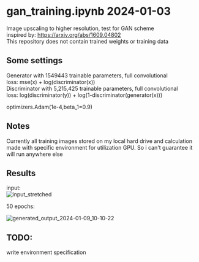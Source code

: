 # gan_training.ipynb 2024-01-03
Image upscaling to higher resolution, test for GAN scheme  
inspired by:  https://arxiv.org/abs/1609.04802  
This repository does not contain trained weights or training data  

## Some settings
  Generator with 1549443 trainable parameters, full convolutional  
loss: mse(x) + log(discriminator(x))  
  Discriminator with 5,215,425 trainable parameters, full convolutional  
loss: log(discriminator(y)) + log(1-discriminator(generator(x)))  

optimizers.Adam(1e-4,beta_1=0.9)

## Notes
Currently all training images stored on my local hard drive and calculation made with specific environment for utilization GPU. So i can't guarantee it will run anywhere else

## Results

input:  
![input_stretched](https://github.com/Deviousrage/img_upscaling_06062023/assets/124791262/34cd5223-24df-4359-b855-a9306cd84e57) 


50 epochs: 

![generated_output_2024-01-09_10-10-22](https://github.com/Deviousrage/img_upscaling_06062023/assets/124791262/05ab7391-0e30-4048-8d0c-d2c25dedcd1f)


## TODO: 
write environment specification

